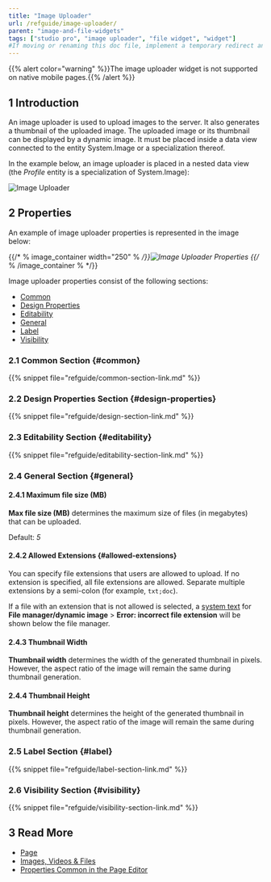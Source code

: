 ```yaml
---
title: "Image Uploader"
url: /refguide/image-uploader/
parent: "image-and-file-widgets"
tags: ["studio pro", "image uploader", "file widget", "widget"] 
#If moving or renaming this doc file, implement a temporary redirect and let the respective team know they should update the URL in the product. See Mapping to Products for more details.
---
```


{{% alert color="warning" %}}The image uploader widget is not supported on native mobile pages.{{% /alert %}}

## 1 Introduction

An image uploader is used to upload images to the server. It also generates a thumbnail of the uploaded image. The uploaded image or its thumbnail can be displayed by a dynamic image. It must be placed inside a data view connected to the entity System.Image or a specialization thereof.

In the example below, an image uploader is placed in a nested data view (the *Profile* entity is a specialization of System.Image):

![Image Uploader](/attachments/refguide/modeling/pages/image-and-file-widgets/image-uploader/image-uploader.png)

## 2 Properties

An example of image uploader properties is represented in the image below:

{{/* % image_container width="250" % */}}![Image Uploader Properties](/attachments/refguide/modeling/pages/image-and-file-widgets/image-uploader/image-uploader-properties.png)
{{/* % /image_container % */}}

Image uploader properties consist of the following sections:

* [Common](#common) 
* [Design Properties](#design-properties)
* [Editability](#editability)
* [General](#general)
* [Label](#label)
* [Visibility](#visibility)

### 2.1 Common Section {#common}

{{% snippet file="refguide/common-section-link.md" %}}

### 2.2 Design Properties Section {#design-properties}

{{% snippet file="refguide/design-section-link.md" %}} 

### 2.3 Editability Section {#editability}

{{% snippet file="refguide/editability-section-link.md" %}}

### 2.4 General Section {#general}

#### 2.4.1 Maximum file size (MB)

**Max file size (MB)** determines the maximum size of files (in megabytes) that can be uploaded.

Default: *5*

#### 2.4.2 Allowed Extensions {#allowed-extensions}

You can specify file extensions that users are allowed to upload. If no extension is specified, all file extensions are allowed. Separate multiple extensions by a semi-colon (for example, `txt;doc`).

If a file with an extension that is not allowed is selected, a [system text](/refguide/system-texts/) for **File manager/dynamic image** > **Error: incorrect file extension** will be shown below the file manager.

#### 2.4.3 Thumbnail Width

**Thumbnail width** determines the width of the generated thumbnail in pixels. However, the aspect ratio of the image will remain the same during thumbnail generation.

#### 2.4.4 Thumbnail Height

**Thumbnail height** determines the height of the generated thumbnail in pixels. However, the aspect ratio of the image will remain the same during thumbnail generation.

### 2.5 Label Section {#label}

{{% snippet file="refguide/label-section-link.md" %}}

### 2.6 Visibility Section {#visibility}

{{% snippet file="refguide/visibility-section-link.md" %}}

## 3 Read More

* [Page](/refguide/page/)
* [Images, Videos & Files](/refguide/image-and-file-widgets/)
* [Properties Common in the Page Editor](/refguide/common-widget-properties/)
